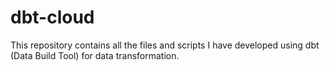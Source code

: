 # dbt-cloud
This repository contains all the files and scripts I have developed using dbt (Data Build Tool) for data transformation. 
